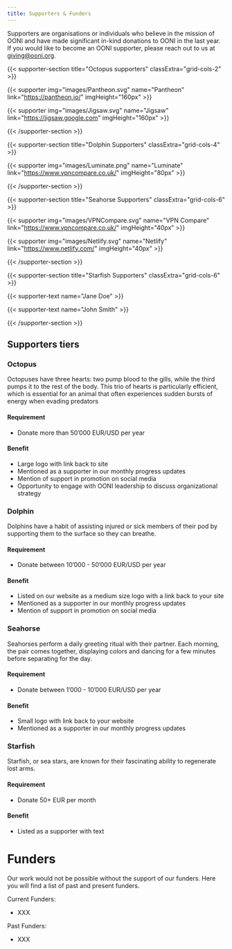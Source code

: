 ```yaml
---
title: Supporters & Funders
---
```


Supporters are organisations or individuals who believe in the mission of OONI
and have made significant in-kind donations to OONI in the last year. If
you would like to become an OONI supporter, please reach out to us at
giving@ooni.org.

{{< supporter-section title="Octopus supporters" classExtra="grid-cols-2" >}}

{{< supporter img="images/Pantheon.svg" name="Pantheon" link="https://pantheon.io/" imgHeight="160px" >}}

{{< supporter img="images/Jigsaw.svg" name="Jigsaw" link="https://jigsaw.google.com" imgHeight="160px" >}}

{{< /supporter-section >}}

{{< supporter-section title="Dolphin Supporters" classExtra="grid-cols-4" >}}

{{< supporter img="images/Luminate.png" name="Luminate" link="https://www.vpncompare.co.uk/" imgHeight="80px" >}}

{{< /supporter-section >}}

{{< supporter-section title="Seahorse Supporters" classExtra="grid-cols-6" >}}

{{< supporter img="images/VPNCompare.svg" name="VPN Compare" link="https://www.vpncompare.co.uk/" imgHeight="40px" >}}

{{< supporter img="images/Netlify.svg" name="Netlify" link="https://www.netlify.com/" imgHeight="40px" >}}

{{< /supporter-section >}}

{{< supporter-section title="Starfish Supporters" classExtra="grid-cols-6" >}}

{{< supporter-text name="Jane Doe" >}}

{{< supporter-text name="John Smith" >}}

{{< /supporter-section >}}

## Supporters tiers

### Octopus

Octopuses have three hearts: two pump blood to the gills, while the third pumps
it to the rest of the body. This trio of hearts is particularly efficient, which
is essential for an animal that often experiences sudden bursts of energy when
evading predators

#### Requirement

* Donate more than 50’000 EUR/USD per year

#### Benefit

* Large logo with link back to site
* Mentioned as a supporter in our monthly progress updates
* Mention of support in promotion on social media
* Opportunity to engage with OONI leadership to discuss organizational strategy

### Dolphin

Dolphins have a habit of assisting injured or sick members of their pod by
supporting them to the surface so they can breathe.

#### Requirement

* Donate between 10’000 - 50’000 EUR/USD per year

#### Benefit

* Listed on our website as a medium size logo with a link back to your site
* Mentioned as a supporter in our monthly progress updates
* Mention of support in promotion on social media

### Seahorse

Seahorses perform a daily greeting ritual with their partner. Each morning, the
pair comes together, displaying colors and dancing for a few minutes before
separating for the day.

#### Requirement

* Donate between 1’000 - 10’000 EUR/USD per year

#### Benefit

* Small logo with link back to your website
* Mentioned as a supporter in our monthly progress updates

### Starfish

Starfish, or sea stars, are known for their fascinating ability to regenerate lost arms. 

#### Requirement

* Donate 50+ EUR per month

#### Benefit
* Listed as a supporter with text

# Funders
Our work would not be possible without the support of our funders. Here you will
find a list of past and present funders.

Current Funders:

*  XXX

Past Funders:

*  XXX
